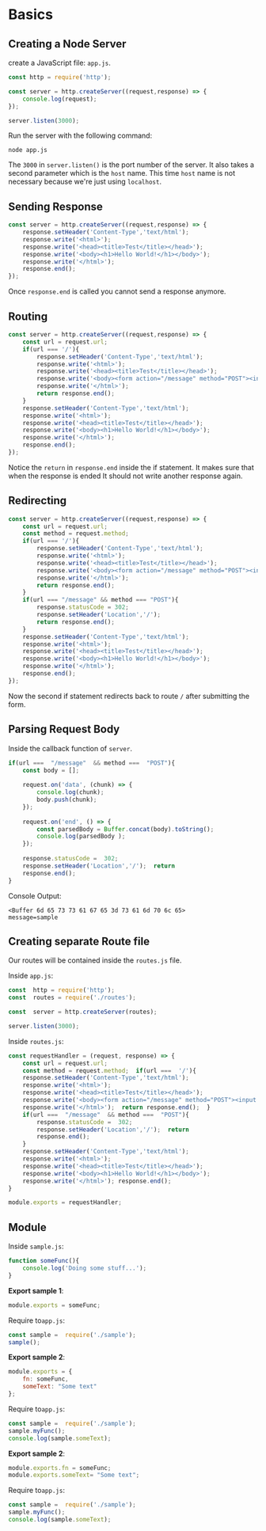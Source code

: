 #  Basics
## Creating a Node Server
create a JavaScript file: `app.js`.
```javascript
const http = require('http');

const server = http.createServer((request,response) => {
	console.log(request);
});

server.listen(3000);
```
Run the server with the following command:
```
node app.js
```
The `3000` in `server.listen()` is the port number of the server. It also takes a second parameter which is the `host` name. This time `host` name is not necessary because we're just using `localhost`.

## Sending Response
```javascript
const server = http.createServer((request,response) => {
	response.setHeader('Content-Type','text/html');
	response.write('<html>');
	response.write('<head><title>Test</title></head>');
	response.write('<body><h1>Hello World!</h1></body>');
	response.write('</html>');
	response.end();
});
```
Once `response.end` is called you cannot send a response anymore.

## Routing
```javascript
const server = http.createServer((request,response) => {
	const url = request.url;
	if(url === '/'){
		response.setHeader('Content-Type','text/html');
		response.write('<html>');
		response.write('<head><title>Test</title></head>');
		response.write('<body><form action="/message" method="POST"><input type="text" name="message"><button type="submit">Submit</button></form></body>');
		response.write('</html>');
		return response.end();
	}
	response.setHeader('Content-Type','text/html');
	response.write('<html>');
	response.write('<head><title>Test</title></head>');
	response.write('<body><h1>Hello World!</h1></body>');
	response.write('</html>');
	response.end();
});
```
Notice the `return` in `response.end` inside the if statement. It makes sure that when the response is ended It should not write another response again.

## Redirecting
```javascript
const server = http.createServer((request,response) => {
	const url = request.url;
	const method = request.method;
	if(url === '/'){
		response.setHeader('Content-Type','text/html');
		response.write('<html>');
		response.write('<head><title>Test</title></head>');
		response.write('<body><form action="/message" method="POST"><input type="text" name="message"><button type="submit">Submit</button></form></body>');
		response.write('</html>');
		return response.end();
	}
	if(url === "/message" && method === "POST"){
		response.statusCode = 302;
		response.setHeader('Location','/');
		return response.end();
	}
	response.setHeader('Content-Type','text/html');
	response.write('<html>');
	response.write('<head><title>Test</title></head>');
	response.write('<body><h1>Hello World!</h1></body>');
	response.write('</html>');
	response.end();
});
```
Now the second if statement redirects back to route `/` after submitting the form.

## Parsing Request Body

Inside the callback function of `server`.
```javascript
if(url ===  "/message"  && method ===  "POST"){ 
	const body = [];
	
	request.on('data', (chunk) => {
		console.log(chunk);
		body.push(chunk);
	});
	
	request.on('end', () => {
		const parsedBody = Buffer.concat(body).toString();
		console.log(parsedBody );
	});
	
	response.statusCode =  302; 
	response.setHeader('Location','/');  return 
	response.end();  
}
```
Console Output:
```
<Buffer 6d 65 73 73 61 67 65 3d 73 61 6d 70 6c 65>
message=sample
```

## Creating separate Route file

Our routes will be contained inside the `routes.js` file.

Inside `app.js`:
```javascript
const  http = require('http');
const  routes = require('./routes');

const  server = http.createServer(routes);

server.listen(3000);
```

Inside `routes.js`:
```javascript
const requestHandler = (request, response) => {
	const url = request.url;  
	const method = request.method;  if(url ===  '/'){ 
	response.setHeader('Content-Type','text/html'); 
	response.write('<html>'); 
	response.write('<head><title>Test</title></head>'); 
	response.write('<body><form action="/message" method="POST"><input type="text" name="message"><button type="submit">Submit</button></form></body>'); 
	response.write('</html>');  return response.end();  }  
	if(url ===  "/message"  && method ===  "POST"){ 
		response.statusCode =  302; 
		response.setHeader('Location','/');  return 
		response.end();  
	} 
	response.setHeader('Content-Type','text/html'); 
	response.write('<html>'); 
	response.write('<head><title>Test</title></head>'); 
	response.write('<body><h1>Hello World!</h1></body>'); 
	response.write('</html>'); response.end();
}

module.exports = requestHandler;
```
## Module

Inside `sample.js`:
```javascript
function someFunc(){
	console.log('Doing some stuff...');
}
```
**Export sample 1**:
```javascript
module.exports = someFunc;
```
Require to`app.js`:
```javascript
const sample =  require('./sample');
sample();
```
**Export sample 2**:
```javascript
module.exports = {
	fn: someFunc,
	someText: "Some text"
};
```
Require to`app.js`:
```javascript
const sample =  require('./sample');
sample.myFunc();
console.log(sample.someText);
```

**Export sample 2**:
```javascript
module.exports.fn = someFunc;
module.exports.someText= "Some text";
```
Require to`app.js`:
```javascript
const sample =  require('./sample');
sample.myFunc();
console.log(sample.someText);
```